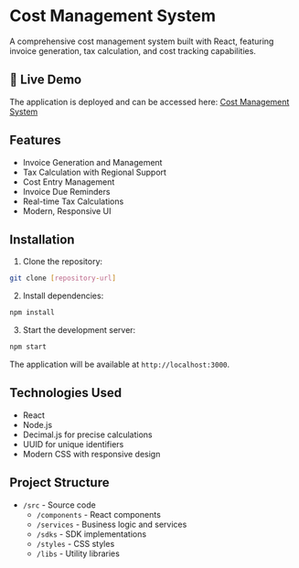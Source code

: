 # Cost Management System
A comprehensive cost management system built with React, featuring invoice generation, tax calculation, and cost tracking capabilities.

## 🚀 Live Demo
The application is deployed and can be accessed here: [Cost Management System](https://moazosamaa.github.io/Cost-Management/)

## Features

- Invoice Generation and Management
- Tax Calculation with Regional Support
- Cost Entry Management
- Invoice Due Reminders
- Real-time Tax Calculations
- Modern, Responsive UI
## Installation

1. Clone the repository:
```bash
git clone [repository-url]
```

2. Install dependencies:
```bash
npm install
```

3. Start the development server:
```bash
npm start
```

The application will be available at `http://localhost:3000`.

## Technologies Used

- React
- Node.js
- Decimal.js for precise calculations
- UUID for unique identifiers
- Modern CSS with responsive design

## Project Structure

- `/src` - Source code
  - `/components` - React components
  - `/services` - Business logic and services
  - `/sdks` - SDK implementations
  - `/styles` - CSS styles
  - `/libs` - Utility libraries
